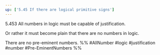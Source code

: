 ```yaml
---
up: ['5.45 If there are logical primitive signs']
---
```

5.453 All numbers in logic must be capable of justification.

Or rather it must become plain that there are no numbers in logic.

There are no pre-eminent numbers.
%%
#AllNumber #logic #justification #number #Pre-EminentNumbers %%